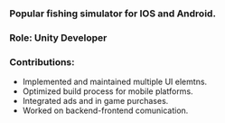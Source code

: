 ### Popular fishing simulator for IOS and Android.

### Role: **Unity Developer**

### Contributions:
* Implemented and maintained multiple UI elemtns.
* Optimized build process for mobile platforms.
* Integrated ads and in game purchases.
* Worked on backend-frontend comunication.